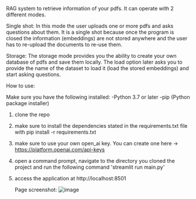 RAG system to retrieve information of your pdfs. 
It can operate with 2 different modes. 

Single shot: In this mode the user uploads one or more pdfs and asks questions about them.
It is a single shot because once the program is closed the information (embeddings) are not stored anywhere
and the user has to re-upload the documents to re-use them.

Storage: The storage mode provides you the ability to create your own database of pdfs and save them locally.
The load option later asks you to provide the name of the dataset to load it (load the stored embeddings) and start asking questions.

How to use:

Make sure you have the following installed:
-Python 3.7 or later
-pip (Python package installer)

1. clone the repo
2. make sure to install the dependencies stated in the requirements.txt file with pip install -r requirements.txt
4. make sure to use your own open_ai key. You can create one here -> https://platform.openai.com/api-keys
5. open a command prompt, navigate to the directory you cloned the project and run the following command 'streamlit run main.py'
6. access the application at http://localhost:8501


   Page screenshot:
   ![image](https://github.com/ownedbyphysics/Chat-With-Your-PDFs/assets/48797734/83c15889-ac09-4feb-8a50-86fa8bc9f63f)
